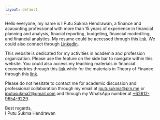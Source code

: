 ```yaml
---
layout: default
---
```


Hello everyone, my name is I Putu Sukma Hendrawan, a finance and acaounting professional with more than 15 years of experience in financial planning and analysis, finacial reporting, budgeting, financial modedlling, and financial analytics. My resume could be accessed through this [link](https://git-iputusukma.github.io). We could also connect through [LinkedIn](https://linkedin.com/in/iputusukma).

This website is dedicated for my activities in academia and profession organization. Please use the feature on the side bar to navigate within this website. You could also access my teaching materials in financial econometrics through this [link](https://iputusukma-book.github.io/finecon) while for the materials in Theory of Finance through this [link](https://iputusukma-book.github.io/fintheory).

Please do not hesitate to contact me for academic discussion and professional collaboration through my email at [iputusukma@pm.me](mailto:iputusukma@pm.me) or [iputusukma2@gmail.com](mailto:iputusukma2@gmail.com) and through my WhatsApp number at [+62812-9654-9229](https://wa.me/6281296549229).

Best regards,<br>
I Putu Sukma Hendrawan

